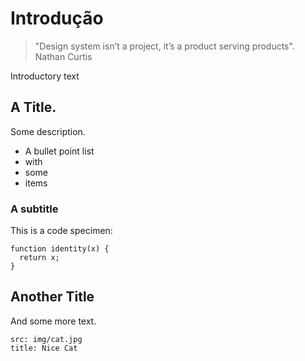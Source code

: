 # Introdução

> "Design system isn’t a project, it’s a product serving products". Nathan Curtis

Introductory text

## A Title.

Some description.

- A bullet point list
- with
- some
- items

### A subtitle

This is a code specimen:

```code
function identity(x) {
  return x;
}
```

## Another Title

And some more text.

```image
src: img/cat.jpg
title: Nice Cat
```